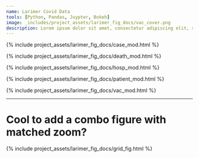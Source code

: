 ```yaml
---
name: Larimer Covid Data
tools: [Python, Pandas, Juypter, Bokeh]
image: _includes/project_assets/larimer_fig_docs/vac_cover.png
description: Lorem ipsum dolor sit amet, consectetur adipiscing elit, sed do eiusmod tempor incididunt ut labore et dolore magna aliqua.
---
```






{% include project_assets/larimer_fig_docs/case_mod.html %}

{% include project_assets/larimer_fig_docs/death_mod.html %}

{% include project_assets/larimer_fig_docs/hosp_mod.html %}

{% include project_assets/larimer_fig_docs/patient_mod.html %}

{% include project_assets/larimer_fig_docs/vac_mod.html %}

***
# Cool to add a combo figure with matched zoom?

{% include project_assets/larimer_fig_docs/grid_fig.html %}

